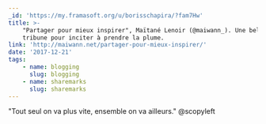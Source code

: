 ```yaml
---
_id: 'https://my.framasoft.org/u/borisschapira/?fam7Hw'
title: >-
    "Partager pour mieux inspirer", Maïtané Lenoir (@maiwann_). Une belle
    tribune pour inciter à prendre la plume.
link: 'http://maiwann.net/partager-pour-mieux-inspirer/'
date: '2017-12-21'
tags:
    - name: blogging
      slug: blogging
    - name: sharemarks
      slug: sharemarks
---
```


<div class="markdown"><p>&quot;Tout seul on va plus vite, ensemble on va ailleurs.&quot; @scopyleft
</p></div>
